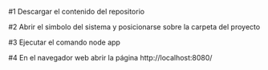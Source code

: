 #1 Descargar el contenido del repositorio

#2 Abrir el simbolo del sistema y posicionarse sobre la carpeta del  proyecto

#3 Ejecutar el comando node app

#4 En el navegador web abrir la página http://localhost:8080/